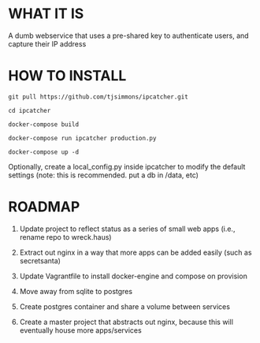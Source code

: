 # WHAT IT IS
A dumb webservice that uses a pre-shared key to authenticate users, and capture their IP address

# HOW TO INSTALL
`git pull https://github.com/tjsimmons/ipcatcher.git`

`cd ipcatcher`

`docker-compose build`

`docker-compose run ipcatcher production.py`

`docker-compose up -d`

Optionally, create a local_config.py inside ipcatcher to modify the default settings (note: this is recommended. put a db in /data, etc)

# ROADMAP
1. Update project to reflect status as a series of small web apps (i.e., rename repo to wreck.haus)

1. Extract out nginx in a way that more apps can be added easily (such as secretsanta)

1. Update Vagrantfile to install docker-engine and compose on provision

1. Move away from sqlite to postgres

1. Create postgres container and share a volume between services

1. Create a master project that abstracts out nginx, because this will eventually house more apps/services
